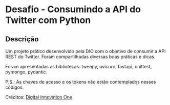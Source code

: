 # Desafio - Consumindo a API do Twitter com Python

## Descrição

Um projeto prático desenvolvido pela DIO com o objetivo de consumir a API REST do Twitter.
Foram compartilhadas diversas boas práticas e dicas.

Foram apresentadas as bibliotecas: tweepy, uvicorn, fastapi, unittest, pymongo, pydantic.

P.S.: As chaves de acesso e os tokens não estão contemplados nesses códigos.

Créditos: [Digital Innovation One](https://github.com/guicarvalho/dio-twitter-py)